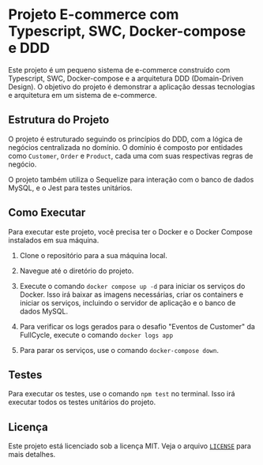# Projeto E-commerce com Typescript, SWC, Docker-compose e DDD

Este projeto é um pequeno sistema de e-commerce construído com Typescript, SWC, Docker-compose e a arquitetura DDD (Domain-Driven Design). O objetivo do projeto é demonstrar a aplicação dessas tecnologias e arquitetura em um sistema de e-commerce.

## Estrutura do Projeto

O projeto é estruturado seguindo os princípios do DDD, com a lógica de negócios centralizada no domínio. O domínio é composto por entidades como `Customer`, `Order` e `Product`, cada uma com suas respectivas regras de negócio.

O projeto também utiliza o Sequelize para interação com o banco de dados MySQL, e o Jest para testes unitários.

## Como Executar

Para executar este projeto, você precisa ter o Docker e o Docker Compose instalados em sua máquina.

1. Clone o repositório para a sua máquina local.

2. Navegue até o diretório do projeto.

3. Execute o comando `docker compose up -d` para iniciar os serviços do Docker. Isso irá baixar as imagens necessárias, criar os containers e iniciar os serviços, incluindo o servidor de aplicação e o banco de dados MySQL.

4. Para verificar os logs gerados para o desafio "Eventos de Customer" da FullCycle, execute o comando `docker logs app`

5. Para parar os serviços, use o comando `docker-compose down`.

## Testes

Para executar os testes, use o comando `npm test` no terminal. Isso irá executar todos os testes unitários do projeto.

## Licença

Este projeto está licenciado sob a licença MIT. Veja o arquivo [`LICENSE`](command:_github.copilot.openRelativePath?%5B%22LICENSE%22%5D 'LICENSE') para mais detalhes.
